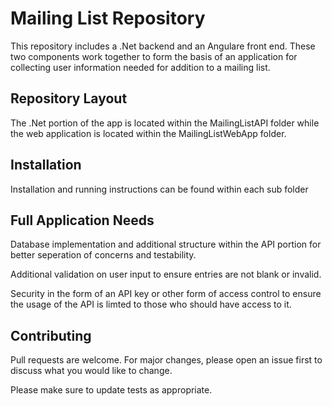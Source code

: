 # Mailing List Repository

This repository includes a .Net backend and an Angulare front end.  These two components work together to form the basis of an application for collecting user information needed for addition to a mailing list.


## Repository Layout

The .Net portion of the app is located within the MailingListAPI folder while the web application is located within the MailingListWebApp folder.

## Installation

Installation and running instructions can be found within each sub folder

## Full Application Needs

Database implementation and additional structure within the API portion for better seperation of concerns and testability.

Additional validation on user input to ensure entries are not blank or invalid.

Security in the form of an API key or other form of access control to ensure the usage of the API is limted to those who should have access to it.



## Contributing

Pull requests are welcome. For major changes, please open an issue first
to discuss what you would like to change.

Please make sure to update tests as appropriate.
